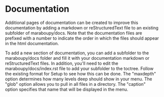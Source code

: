 # Documentation

Additional pages of documentation can be created to improve this documentation by adding a markdown or
reStructuredText file to an existing subfolder of maraboupy/docs. Note that the documentation files are prefixed with
a number to indicate the order in which the files should appear in the html documentation.

To add a new section of documentation, you can add a subfolder to the maraboupy/docs folder and fill it with
your documentation markdown or reStructuredText files. In addition, you'll need to edit the maraboupy/docs/index.rst
file to add your subfolder to the toctree. Follow the existing format for Setup to see how this can be done. The
"maxdepth" option determines how many levels deep should show in your menu. The "glob" option allows you to pull in
all files in a directory. The "caption" option specifies that name that will be displayed in the menu.
